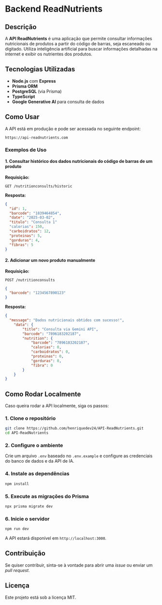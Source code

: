 # Backend ReadNutrients

## Descrição
A **API ReadNutrients** é uma aplicação que permite consultar informações nutricionais de produtos a partir do código de barras, seja escaneado ou digitado. Utiliza inteligência artificial para buscar informações detalhadas na internet e exibir os nutrientes dos produtos.

## Tecnologias Utilizadas
- **Node.js** com **Express**
- **Prisma ORM**
- **PostgreSQL** (via Prisma)
- **TypeScript**
- **Google Generative AI** para consulta de dados

## Como Usar
A API está em produção e pode ser acessada no seguinte endpoint:

```
https://api-readnutrients.com
```

### Exemplos de Uso

#### 1. Consultar histórico dos dados nutricionais do código de barras de um produto

**Requisição:**
```http
GET /nutritionconsults/historic
```

**Resposta:**
```json
{
  "id": 1,
  "barcode": "1839464854",
  "date": "2025-03-02",
  "titulo": "Consulta 1"
  "calorias": 150,
  "carboidratos": 12,
  "proteinas": 5,
  "gorduras": 4,
  "fibras": 5
}
```

#### 2. Adicionar um novo produto manualmente

**Requisição:**
```http
POST /nutritionconsults
```
```json
{
  "barcode": "1234567890123"
}
```

**Resposta:**
```json
{
  "message": "Dados nutricionais obtidos com sucesso!",
    "data": {
        "title": "Consulta via Gemini API",
        "barcode": "7896183202187",
        "nutrition": {
            "barcode": "7896183202187",
            "calorias": 0,
            "carboidratos": 0,
            "proteinas": 0,
            "gorduras": 0,
            "fibra": 0
        }
    }
}
```

## Como Rodar Localmente
Caso queira rodar a API localmente, siga os passos:

### 1. Clone o repositório
```sh
git clone https://github.com/henriquedev24/API-ReadNutrients.git
cd API-ReadNutrients
```

### 2. Configure o ambiente
Crie um arquivo `.env` baseado no `.env.example` e configure as credenciais do banco de dados e da API de IA.

### 4. Instale as dependências
```sh
npm install
```

### 5. Execute as migrações do Prisma
```sh
npx prisma migrate dev
```

### 6. Inicie o servidor
```sh
npm run dev
```
A API estará disponível em `http://localhost:3000`.

## Contribuição
Se quiser contribuir, sinta-se à vontade para abrir uma _issue_ ou enviar um _pull request_.

## Licença
Este projeto está sob a licença MIT.

